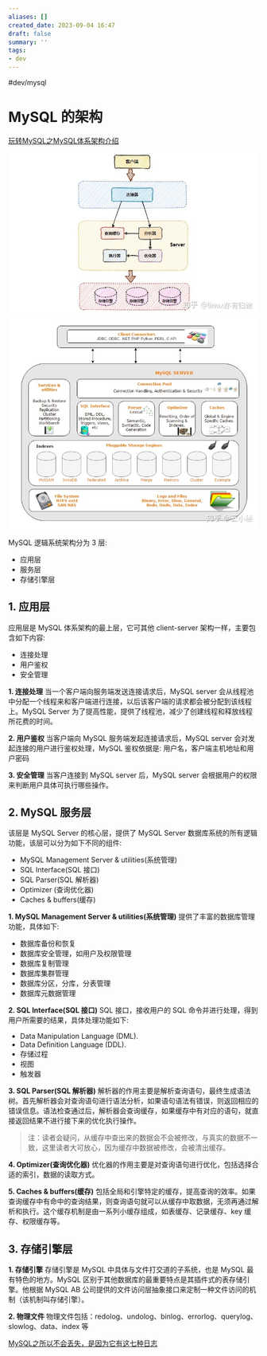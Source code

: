 ```yaml
---
aliases: []
created_date: 2023-09-04 16:47
draft: false
summary: ''
tags:
- dev
---
```


#dev/mysql

# MySQL 的架构

[玩转MySQL之MySQL体系架构介绍](https://zhuanlan.zhihu.com/p/43736857#:~:text=MySQL%E6%98%AF%E4%B8%80%E4%B8%AA%E5%85%B8%E5%9E%8B%E7%9A%84,Client%E8%B4%9F%E8%B4%A3%E8%BF%9E%E6%8E%A5%E5%88%B0Server%E3%80%82)

![585](../../Attachments/cffb25fd6b3fa31cacbe69849ca94f13.png)  
![500](../../Attachments/86f9648b9bc240882a6b594eb0864f39.png)

MySQL 逻辑系统架构分为 3 层:

- 应用层
- 服务层
- 存储引擎层

## **1. 应用层**

应用层是 MySQL 体系架构的最上层，它可其他 client-server 架构一样，主要包含如下内容:

- 连接处理
- 用户鉴权
- 安全管理

**1. 连接处理** 当一个客户端向服务端发送连接请求后，MySQL server 会从线程池中分配一个线程来和客户端进行连接，以后该客户端的请求都会被分配到该线程上。MySQL Server 为了提高性能，提供了线程池，减少了创建线程和释放线程所花费的时间。

**2. 用户鉴权** 当客户端向 MySQL 服务端发起连接请求后，MySQL server 会对发起连接的用户进行鉴权处理，MySQL 鉴权依据是: 用户名，客户端主机地址和用户密码

**3. 安全管理** 当客户连接到 MySQL server 后，MySQL server 会根据用户的权限来判断用户具体可执行哪些操作。

## **2. MySQL 服务层**

该层是 MySQL Server 的核心层，提供了 MySQL Server 数据库系统的所有逻辑功能，该层可以分为如下不同的组件:

- MySQL Management Server & utilities(系统管理)
- SQL Interface(SQL 接口)
- SQL Parser(SQL 解析器)
- Optimizer (查询优化器)
- Caches & buffers(缓存)

**1. MySQL Management Server & utilities(系统管理)** 提供了丰富的数据库管理功能，具体如下:

- 数据库备份和恢复
- 数据库安全管理，如用户及权限管理
- 数据库复制管理
- 数据库集群管理
- 数据库分区，分库，分表管理
- 数据库元数据管理

**2. SQL Interface(SQL 接口)** SQL 接口，接收用户的 SQL 命令并进行处理，得到用户所需要的结果，具体处理功能如下:

- Data Manipulation Language (DML).
- Data Definition Language (DDL).
- 存储过程
- 视图
- 触发器

**3. SQL Parser(SQL 解析器)** 解析器的作用主要是解析查询语句，最终生成语法树。首先解析器会对查询语句进行语法分析，如果语句语法有错误，则返回相应的错误信息。语法检查通过后，解析器会查询缓存，如果缓存中有对应的语句，就直接返回结果不进行接下来的优化执行操作。

> 注：读者会疑问，从缓存中查出来的数据会不会被修改，与真实的数据不一致，这里读者大可放心，因为缓存中数据被修改，会被清出缓存。

**4. Optimizer(查询优化器)** 优化器的作用主要是对查询语句进行优化，包括选择合适的索引，数据的读取方式。

**5. Caches & buffers(缓存)** 包括全局和引擎特定的缓存，提高查询的效率。如果查询缓存中有命中的查询结果，则查询语句就可以从缓存中取数据，无须再通过解析和执行。这个缓存机制是由一系列小缓存组成，如表缓存、记录缓存、key 缓存、权限缓存等。

## **3. 存储引擎层**

**1. 存储引擎** 存储引擎是 MySQL 中具体与文件打交道的子系统，也是 MySQL 最有特色的地方。MySQL 区别于其他数据库的最重要特点是其插件式的表存储引擎。他根据 MySQL AB 公司提供的文件访问层抽象接口来定制一种文件访问的机制（该机制叫存储引擎）。

**2. 物理文件** 物理文件包括：redolog、undolog、binlog、errorlog、querylog、slowlog、data、index 等

[MySQL之所以不会丢失，是因为它有这七种日志](https://zhuanlan.zhihu.com/p/343043260)